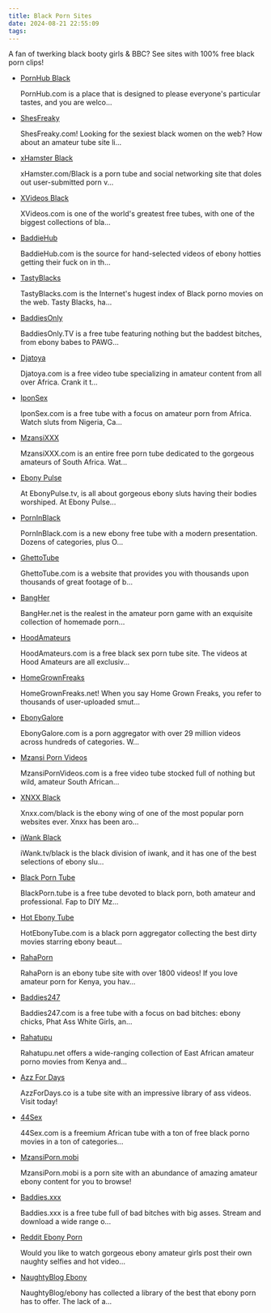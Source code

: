 ```yaml
---
title: Black Porn Sites
date: 2024-08-21 22:55:09
tags:
---
```

A fan of twerking black booty girls & BBC? See sites with 100% free black porn clips!
<ul><li class="category-item" data-site-id="1974"><div class="category-item-content"><a class="link-analytics link-icon-base icon icon158" href="https://www.pornhub.com/video?c=17&amp;o=mv&amp;t=t&amp;cc=us" target="_blank" rel="nofollow noopener" data-category="Black Porn Sites" data-category-link="https://www.pornhub.com/video?c=17&amp;o=mv&amp;t=t&amp;cc=us" data-visit-site-id="1974">PornHub Black</a><a class="review" href="https://theporndude.com/1974/pornhubblack" target="_blank" rel="noopener" aria-label="Review button" data-visit-site-id="1974"></a><p class="desc">PornHub.com is a place that is designed to please everyone's particular tastes, and you are welco...</p></div></li><li class="category-item" data-site-id="245"><div class="category-item-content"><a class="link-analytics link-icon-base ctm-icon ctm-icon245" href="https://www.shesfreaky.com/" target="_blank" rel="noopener" data-category="Black Porn Sites" data-category-link="https://www.shesfreaky.com/" data-visit-site-id="245">ShesFreaky</a><a class="review" href="https://theporndude.com/245/shesfreaky" target="_blank" rel="noopener" aria-label="Review button" data-visit-site-id="245"></a><p class="desc">ShesFreaky.com! Looking for the sexiest black women on the web? How about an amateur tube site li...</p></div></li><li class="category-item" data-site-id="1984"><div class="category-item-content"><a class="link-analytics link-icon-base icon icon49" href="https://xhamster.com/categories/black/best" target="_blank" rel="nofollow noopener" data-category="Black Porn Sites" data-category-link="https://xhamster.com/categories/black/best" data-visit-site-id="1984">xHamster Black</a><a class="review" href="https://theporndude.com/1984/xhamsterblack" target="_blank" rel="noopener" aria-label="Review button" data-visit-site-id="1984"></a><p class="desc">xHamster.com/Black is a porn tube and social networking site that doles out user-submitted porn v...</p></div></li><li class="category-item" data-site-id="5156"><div class="category-item-content"><a class="link-analytics link-icon-base icon icon437" href="https://www.xvideos.com/?k=black" target="_blank" rel="nofollow noopener" data-category="Black Porn Sites" data-category-link="https://www.xvideos.com/?k=black" data-visit-site-id="5156">XVideos Black</a><a class="review" href="https://theporndude.com/5156/xvideosblack" target="_blank" rel="noopener" aria-label="Review button" data-visit-site-id="5156"></a><p class="desc">XVideos.com is one of the world's greatest free tubes, with one of the biggest collections of bla...</p></div></li><li class="category-item" data-site-id="7222"><div class="category-item-content"><a class="link-analytics link-icon-base ctm-icon ctm-icon7222" href="https://baddiehub.com/" target="_blank" rel="nofollow noopener" data-category="Black Porn Sites" data-category-link="https://baddiehub.com/" data-visit-site-id="7222">BaddieHub</a><a class="review" href="https://theporndude.com/7222/baddiehub" target="_blank" rel="noopener" aria-label="Review button" data-visit-site-id="7222"></a><p class="desc">BaddieHub.com is the source for hand-selected videos of ebony hotties getting their fuck on in th...</p></div></li><li class="category-item" data-site-id="2523"><div class="category-item-content"><a class="link-analytics link-icon-base ctm-icon ctm-icon2523" href="http://www.tastyblacks.com/" target="_blank" rel="nofollow noopener" data-category="Black Porn Sites" data-category-link="http://www.tastyblacks.com/" data-visit-site-id="2523">TastyBlacks</a><a class="review" href="https://theporndude.com/2523/tastyblacks" target="_blank" rel="noopener" aria-label="Review button" data-visit-site-id="2523"></a><p class="desc">TastyBlacks.com is the Internet's hugest index of Black porno movies on the web. Tasty Blacks, ha...</p></div></li><li class="category-item" data-site-id="7447"><div class="category-item-content"><a class="link-analytics link-icon-base ctm-icon ctm-icon7447" href="https://baddiesonly.tv/" target="_blank" rel="nofollow noopener" data-category="Black Porn Sites" data-category-link="https://baddiesonly.tv/" data-visit-site-id="7447">BaddiesOnly</a><a class="review" href="https://theporndude.com/7447/baddiesonly" target="_blank" rel="noopener" aria-label="Review button" data-visit-site-id="7447"></a><p class="desc">BaddiesOnly.TV is a free tube featuring nothing but the baddest bitches, from ebony babes to PAWG...</p></div></li><li class="category-item" data-site-id="7331"><div class="category-item-content"><a class="link-analytics link-icon-base en-ctm-icon en-ctm-icon7331" href="https://theporndude.com/7331/djatoya" target="_blank" rel="noopener" data-visit-site-id="7331">Djatoya</a><a class="review_force" href="https://theporndude.com/7331/djatoya" target="_blank" rel="noopener" aria-label="Review button" data-visit-site-id="7331"></a><p class="desc">Djatoya.com is a free video tube specializing in amateur content from all over Africa. Crank it t...</p></div></li><li class="category-item" data-site-id="7614"><div class="category-item-content"><a class="link-analytics link-icon-base en-ctm-icon en-ctm-icon7614" href="https://theporndude.com/7614/iponsex" target="_blank" rel="noopener" data-visit-site-id="7614">IponSex</a><a class="review_force" href="https://theporndude.com/7614/iponsex" target="_blank" rel="noopener" aria-label="Review button" data-visit-site-id="7614"></a><p class="desc">IponSex.com is a free tube with a focus on amateur porn from Africa. Watch sluts from Nigeria, Ca...</p></div></li><li class="category-item" data-site-id="5443"><div class="category-item-content"><a class="link-analytics link-icon-base en-ctm-icon en-ctm-icon5443" href="https://theporndude.com/5443/mzansixxx" target="_blank" rel="noopener" data-visit-site-id="5443">MzansiXXX</a><a class="review_force" href="https://theporndude.com/5443/mzansixxx" target="_blank" rel="noopener" aria-label="Review button" data-visit-site-id="5443"></a><p class="desc">MzansiXXX.com is an entire free porn tube dedicated to the gorgeous amateurs of South Africa. Wat...</p></div></li><li class="category-item" data-site-id="3217"><div class="category-item-content"><a class="link-analytics link-icon-base ctm-icon ctm-icon3217" href="https://theporndude.com/3217/ebonypulse" target="_blank" rel="noopener" data-visit-site-id="3217">Ebony Pulse</a><a class="review_force" href="https://theporndude.com/3217/ebonypulse" target="_blank" rel="noopener" aria-label="Review button" data-visit-site-id="3217"></a><p class="desc">At EbonyPulse.tv, is all about gorgeous ebony sluts having their bodies worshiped. At Ebony Pulse...</p></div></li><li class="category-item" data-site-id="9078"><div class="category-item-content"><a class="link-analytics link-icon-base en-ctm-icon en-ctm-icon9078" href="https://theporndude.com/9078/porninblack" target="_blank" rel="noopener" data-visit-site-id="9078">PornInBlack</a><a class="review_force" href="https://theporndude.com/9078/porninblack" target="_blank" rel="noopener" aria-label="Review button" data-visit-site-id="9078"></a><p class="desc">PornInBlack.com is a new ebony free tube with a modern presentation. Dozens of categories, plus O...</p></div></li><li class="category-item" data-site-id="241"><div class="category-item-content"><a class="link-analytics link-icon-base ctm-icon ctm-icon241" href="https://theporndude.com/241/ghettotube" target="_blank" rel="noopener" data-visit-site-id="241">GhettoTube</a><a class="review_force" href="https://theporndude.com/241/ghettotube" target="_blank" rel="noopener" aria-label="Review button" data-visit-site-id="241"></a><p class="desc">GhettoTube.com is a website that provides you with thousands upon thousands of great footage of b...</p></div></li><li class="category-item" data-site-id="2760"><div class="category-item-content"><a class="link-analytics link-icon-base ctm-icon ctm-icon2760" href="https://theporndude.com/2760/bangher" target="_blank" rel="noopener" data-visit-site-id="2760">BangHer</a><a class="review_force" href="https://theporndude.com/2760/bangher" target="_blank" rel="noopener" aria-label="Review button" data-visit-site-id="2760"></a><p class="desc">BangHer.net is the realest in the amateur porn game with an exquisite collection of homemade porn...</p></div></li><li class="category-item" data-site-id="240"><div class="category-item-content"><a class="link-analytics link-icon-base ctm-icon ctm-icon240" href="https://theporndude.com/240/hoodamateurs" target="_blank" rel="noopener" data-visit-site-id="240">HoodAmateurs</a><a class="review_force" href="https://theporndude.com/240/hoodamateurs" target="_blank" rel="noopener" aria-label="Review button" data-visit-site-id="240"></a><p class="desc">HoodAmateurs.com is a free black sex porn tube site. The videos at Hood Amateurs are all exclusiv...</p></div></li><li class="category-item" data-site-id="234"><div class="category-item-content"><a class="link-analytics link-icon-base ctm-icon ctm-icon234" href="https://theporndude.com/234/homegrownfreaks" target="_blank" rel="noopener" data-visit-site-id="234">HomeGrownFreaks</a><a class="review_force" href="https://theporndude.com/234/homegrownfreaks" target="_blank" rel="noopener" aria-label="Review button" data-visit-site-id="234"></a><p class="desc">HomeGrownFreaks.net! When you say Home Grown Freaks, you refer to thousands of user-uploaded smut...</p></div></li><li class="category-item visible" data-site-id="6041"><div class="category-item-content"><a class="link-analytics link-icon-base en-ctm-icon en-ctm-icon6041" href="https://theporndude.com/6041/ebonygalore" target="_blank" rel="noopener" data-visit-site-id="6041">EbonyGalore</a><a class="review_force" href="https://theporndude.com/6041/ebonygalore" target="_blank" rel="noopener" aria-label="Review button" data-visit-site-id="6041"></a><p class="desc">EbonyGalore.com is a porn aggregator with over 29 million videos across hundreds of categories. W...</p></div></li><li class="category-item visible" data-site-id="6051"><div class="category-item-content"><a class="link-analytics link-icon-base en-ctm-icon en-ctm-icon6051" href="https://theporndude.com/6051/mzansipornvideos" target="_blank" rel="noopener" data-visit-site-id="6051">Mzansi Porn Videos</a><a class="review_force" href="https://theporndude.com/6051/mzansipornvideos" target="_blank" rel="noopener" aria-label="Review button" data-visit-site-id="6051"></a><p class="desc">MzansiPornVideos.com is a free video tube stocked full of nothing but wild, amateur South African...</p></div></li><li class="category-item visible" data-site-id="8531"><div class="category-item-content"><a class="link-analytics link-icon-base icon icon438" href="https://theporndude.com/8531/xnxxblack" target="_blank" rel="noopener" data-visit-site-id="8531">XNXX Black</a><a class="review_force" href="https://theporndude.com/8531/xnxxblack" target="_blank" rel="noopener" aria-label="Review button" data-visit-site-id="8531"></a><p class="desc">Xnxx.com/black is the ebony wing of one of the most popular porn websites ever. Xnxx has been aro...</p></div></li><li class="category-item visible" data-site-id="8534"><div class="category-item-content"><a class="link-analytics link-icon-base icon icon496" href="https://theporndude.com/8534/iwankblack" target="_blank" rel="noopener" data-visit-site-id="8534">iWank Black</a><a class="review_force" href="https://theporndude.com/8534/iwankblack" target="_blank" rel="noopener" aria-label="Review button" data-visit-site-id="8534"></a><p class="desc">iWank.tv/black is the black division of iwank, and it has one of the best selections of ebony slu...</p></div></li><li class="category-item visible" data-site-id="9087"><div class="category-item-content"><a class="link-analytics link-icon-base en-ctm-icon en-ctm-icon9087" href="https://theporndude.com/9087/blackporntube" target="_blank" rel="noopener" data-visit-site-id="9087">Black Porn Tube</a><a class="review_force" href="https://theporndude.com/9087/blackporntube" target="_blank" rel="noopener" aria-label="Review button" data-visit-site-id="9087"></a><p class="desc">BlackPorn.tube is a free tube devoted to black porn, both amateur and professional. Fap to DIY Mz...</p></div></li><li class="category-item visible" data-site-id="13147"><div class="category-item-content"><a class="link-analytics link-icon-base ctm-icon ctm-icon13147" href="https://theporndude.com/13147/hotebonytube" target="_blank" rel="noopener" data-visit-site-id="13147">Hot Ebony Tube</a><a class="review_force" href="https://theporndude.com/13147/hotebonytube" target="_blank" rel="noopener" aria-label="Review button" data-visit-site-id="13147"></a><p class="desc">HotEbonyTube.com is a black porn aggregator collecting the best dirty movies starring ebony beaut...</p></div></li><li class="category-item visible" data-site-id="10278"><div class="category-item-content"><a class="link-analytics link-icon-base en-ctm-icon en-ctm-icon10278" href="https://theporndude.com/10278/rahaporn" target="_blank" rel="noopener" data-visit-site-id="10278">RahaPorn</a><a class="review_force" href="https://theporndude.com/10278/rahaporn" target="_blank" rel="noopener" aria-label="Review button" data-visit-site-id="10278"></a><p class="desc">RahaPorn is an ebony tube site with over 1800 videos! If you love amateur porn for Kenya, you hav...</p></div></li><li class="category-item visible" data-site-id="10409"><div class="category-item-content"><a class="link-analytics link-icon-base en-ctm-icon en-ctm-icon10409" href="https://theporndude.com/10409/baddies247" target="_blank" rel="noopener" data-visit-site-id="10409">Baddies247</a><a class="review_force" href="https://theporndude.com/10409/baddies247" target="_blank" rel="noopener" aria-label="Review button" data-visit-site-id="10409"></a><p class="desc">Baddies247.com is a free tube with a focus on bad bitches: ebony chicks, Phat Ass White Girls, an...</p></div></li><li class="category-item visible" data-site-id="12288"><div class="category-item-content"><a class="link-analytics link-icon-base ctm-icon ctm-icon12288" href="https://theporndude.com/12288/rahatupu" target="_blank" rel="noopener" data-visit-site-id="12288">Rahatupu</a><a class="review_force" href="https://theporndude.com/12288/rahatupu" target="_blank" rel="noopener" aria-label="Review button" data-visit-site-id="12288"></a><p class="desc">Rahatupu.net offers a wide-ranging collection of East African amateur porno movies from Kenya and...</p></div></li><li class="category-item visible" data-site-id="11123"><div class="category-item-content"><a class="link-analytics link-icon-base ctm-icon ctm-icon11123" href="https://theporndude.com/11123/azzfordays" target="_blank" rel="noopener" data-visit-site-id="11123">Azz For Days</a><a class="review_force" href="https://theporndude.com/11123/azzfordays" target="_blank" rel="noopener" aria-label="Review button" data-visit-site-id="11123"></a><p class="desc">AzzForDays.co is a tube site with an impressive library of ass videos. Visit today!</p></div></li><li class="category-item visible" data-site-id="10443"><div class="category-item-content"><a class="link-analytics link-icon-base en-ctm-icon en-ctm-icon10443" href="https://theporndude.com/10443/44sex" target="_blank" rel="noopener" data-visit-site-id="10443">44Sex</a><a class="review_force" href="https://theporndude.com/10443/44sex" target="_blank" rel="noopener" aria-label="Review button" data-visit-site-id="10443"></a><p class="desc">44Sex.com is a freemium African tube with a ton of free black porno movies in a ton of categories...</p></div></li><li class="category-item visible" data-site-id="12667"><div class="category-item-content"><a class="link-analytics link-icon-base ctm-icon ctm-icon12667" href="https://theporndude.com/12667/mzansiporn" target="_blank" rel="noopener" data-visit-site-id="12667">MzansiPorn.mobi</a><a class="review_force" href="https://theporndude.com/12667/mzansiporn" target="_blank" rel="noopener" aria-label="Review button" data-visit-site-id="12667"></a><p class="desc">MzansiPorn.mobi is a porn site with an abundance of amazing amateur ebony content for you to browse!</p></div></li><li class="category-item visible" data-site-id="15601"><div class="category-item-content"><a class="link-analytics link-icon-base ctm-icon ctm-icon15601" href="https://theporndude.com/15601/baddiesxxx" target="_blank" rel="noopener" data-visit-site-id="15601">Baddies.xxx</a><a class="review_force" href="https://theporndude.com/15601/baddiesxxx" target="_blank" rel="noopener" aria-label="Review button" data-visit-site-id="15601"></a><p class="desc">Baddies.xxx is a free tube full of bad bitches with big asses. Stream and download a wide range o...</p></div></li><li class="category-item visible" data-site-id="5137"><div class="category-item-content"><a class="link-analytics link-icon-base icon icon1" href="https://theporndude.com/5137/ebony" target="_blank" rel="noopener" data-visit-site-id="5137">Reddit Ebony Porn</a><a class="review_force" href="https://theporndude.com/5137/ebony" target="_blank" rel="noopener" aria-label="Review button" data-visit-site-id="5137"></a><p class="desc">Would you like to watch gorgeous ebony amateur girls post their own naughty selfies and hot video...</p></div></li><li class="category-item visible" data-site-id="8539"><div class="category-item-content"><a class="link-analytics link-icon-base icon icon587" href="https://theporndude.com/8539/naughtyblogebony" target="_blank" rel="noopener" data-visit-site-id="8539">NaughtyBlog Ebony</a><a class="review_force" href="https://theporndude.com/8539/naughtyblogebony" target="_blank" rel="noopener" aria-label="Review button" data-visit-site-id="8539"></a><p class="desc">NaughtyBlog/ebony has collected a library of the best that ebony porn has to offer. The lack of a...</p></div></li></ul>

